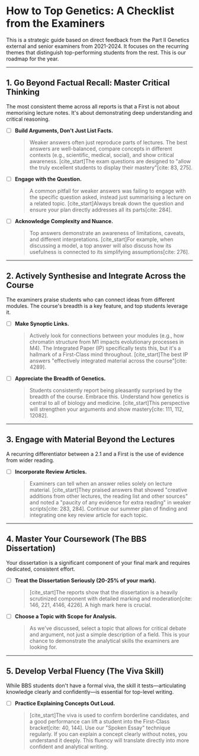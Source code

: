 # How to Top Genetics: A Checklist from the Examiners

This is a strategic guide based on direct feedback from the Part II Genetics external and senior examiners from 2021-2024. It focuses on the recurring themes that distinguish top-performing students from the rest. This is our roadmap for the year.

---
## 1. Go Beyond Factual Recall: Master Critical Thinking

The most consistent theme across all reports is that a First is not about memorising lecture notes. It's about demonstrating deep understanding and critical reasoning.

- [ ] **Build Arguments, Don't Just List Facts.**
  > Weaker answers often just reproduce parts of lectures. The best answers are well-balanced, compare concepts in different contexts (e.g., scientific, medical, social), and show critical awareness. [cite_start]The exam questions are designed to "allow the truly excellent students to display their mastery"[cite: 83, 275].

- [ ] **Engage with the Question.**
  > A common pitfall for weaker answers was failing to engage with the specific question asked, instead just summarising a lecture on a related topic. [cite_start]Always break down the question and ensure your plan directly addresses all its parts[cite: 284].

- [ ] **Acknowledge Complexity and Nuance.**
  > Top answers demonstrate an awareness of limitations, caveats, and different interpretations. [cite_start]For example, when discussing a model, a top answer will also discuss how its usefulness is connected to its simplifying assumptions[cite: 276].

---
## 2. Actively Synthesise and Integrate Across the Course

The examiners praise students who can connect ideas from different modules. The course's breadth is a key feature, and top students leverage it.

- [ ] **Make Synoptic Links.**
  > Actively look for connections between your modules (e.g., how chromatin structure from M1 impacts evolutionary processes in M4). The Integrated Paper (IP) specifically tests this, but it's a hallmark of a First-Class mind throughout. [cite_start]The best IP answers "effectively integrated material across the course"[cite: 4289].

- [ ] **Appreciate the Breadth of Genetics.**
  > Students consistently report being pleasantly surprised by the breadth of the course. Embrace this. Understand how genetics is central to all of biology and medicine. [cite_start]This perspective will strengthen your arguments and show mastery[cite: 111, 112, 12082].

---
## 3. Engage with Material Beyond the Lectures

A recurring differentiator between a 2.1 and a First is the use of evidence from wider reading.

- [ ] **Incorporate Review Articles.**
  > Examiners can tell when an answer relies solely on lecture material. [cite_start]They praised answers that showed "creative additions from other lectures, the reading list and other sources" and noted a "paucity of any evidence for extra reading" in weaker scripts[cite: 283, 284]. Continue our summer plan of finding and integrating one key review article for each topic.

---
## 4. Master Your Coursework (The BBS Dissertation)

Your dissertation is a significant component of your final mark and requires dedicated, consistent effort.

- [ ] **Treat the Dissertation Seriously (20-25% of your mark).**
  > [cite_start]The reports show that the dissertation is a heavily scrutinized component with detailed marking and moderation[cite: 146, 221, 4146, 4226]. A high mark here is crucial.

- [ ] **Choose a Topic with Scope for Analysis.**
  > As we've discussed, select a topic that allows for critical debate and argument, not just a simple description of a field. This is your chance to demonstrate the analytical skills the examiners are looking for.

---
## 5. Develop Verbal Fluency (The Viva Skill)

While BBS students don't have a formal viva, the skill it tests—articulating knowledge clearly and confidently—is essential for top-level writing.

- [ ] **Practice Explaining Concepts Out Loud.**
  > [cite_start]The viva is used to confirm borderline candidates, and a good performance can lift a student into the First-Class bracket[cite: 40, 144]. Use our "Spoken Essay" technique regularly. If you can explain a concept clearly without notes, you understand it deeply. This fluency will translate directly into more confident and analytical writing.